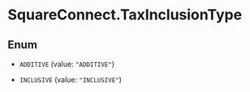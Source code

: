 # SquareConnect.TaxInclusionType

## Enum


* `ADDITIVE` (value: `"ADDITIVE"`)

* `INCLUSIVE` (value: `"INCLUSIVE"`)


